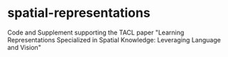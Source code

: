 # spatial-representations
Code and Supplement supporting the TACL paper "Learning Representations Specialized in Spatial Knowledge: Leveraging Language and Vision"
